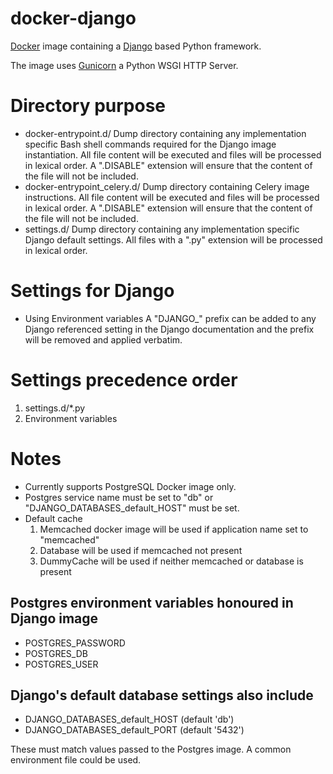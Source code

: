 # docker-django

[Docker](https://www.docker.com/) image containing a [Django](https://www.djangoproject.com/) based Python framework.

The image uses [Gunicorn](http://gunicorn.org/) a Python WSGI HTTP Server.

# Directory purpose

* docker-entrypoint.d/
  Dump directory containing any implementation specific Bash shell commands required for the Django image instantiation.
  All file content will be executed and files will be processed in lexical order. A ".DISABLE" extension will ensure that the content of the file will not be included.
* docker-entrypoint_celery.d/
  Dump directory containing Celery image instructions.
  All file content will be executed and files will be processed in lexical order. A ".DISABLE" extension will ensure that the content of the file will not be included.
* settings.d/
  Dump directory containing any implementation specific Django default settings. All files with a ".py" extension will be processed in lexical order.

# Settings for Django

* Using Environment variables
  A "DJANGO\_" prefix can be added to any Django referenced setting in the Django documentation and the prefix will be removed and applied verbatim.

# Settings precedence order

1. settings.d/\*.py
2. Environment variables

# Notes

* Currently supports PostgreSQL Docker image only.
* Postgres service name must be set to "db" or "DJANGO_DATABASES_default_HOST" must be set.
* Default cache
  1. Memcached docker image will be used if application name set to "memcached"
  2. Database will be used if memcached not present
  3. DummyCache will be used if neither memcached or database is present

## Postgres environment variables honoured in Django image

* POSTGRES_PASSWORD
* POSTGRES_DB
* POSTGRES_USER

## Django's default database settings also include

* DJANGO_DATABASES_default_HOST (default 'db')
* DJANGO_DATABASES_default_PORT (default '5432')

These must match values passed to the Postgres image. A common environment file could be used.
